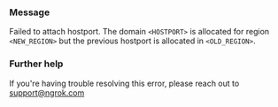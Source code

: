 
### Message
Failed to attach hostport. The domain <code>&lt;HOSTPORT&gt;</code> is allocated for region <code>&lt;NEW_REGION&gt;</code> but the previous hostport is allocated in <code>&lt;OLD_REGION&gt;</code>.

### Further help
If you're having trouble resolving this error, please reach out to [support@ngrok.com](mailto:support@ngrok.com?subject=Help%20with%20ERR_NGROK_7156)

